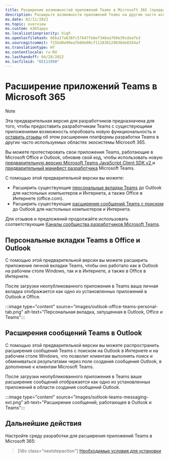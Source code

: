 ```yaml
---
title: Расширение возможностей приложений Teams в Microsoft 365 (предварительная версия)
description: Расширьте возможности приложений Teams на другие часто используемые области Microsoft 365.
ms.date: 02/11/2022
ms.topic: overview
ms.custom: m365apps
ms.localizationpriority: high
ms.openlocfilehash: 66ba17a638fc57b47febef34bea769e39cdea7e3
ms.sourcegitcommit: f15bd0e90eafb00e00cf11183b129038de8354af
ms.translationtype: HT
ms.contentlocale: ru-RU
ms.lasthandoff: 04/28/2022
ms.locfileid: "65111950"
---
```

# <a name="extend-teams-apps-across-microsoft-365"></a>Расширение приложений Teams в Microsoft 365

> [!NOTE]
> Эта предварительная версия для разработчиков предназначена для того, чтобы предоставить разработчикам Teams с существующими приложениями возможность опробовать новую функциональность и [ оставить отзывы](/microsoftteams/platform/feedback) об этом расширении платформы разработки Teams в других часто используемых областях экосистемы Microsoft 365.

Вы можете протестировать свои приложения Teams, работающие в Microsoft Office и Outlook, обновив свой код, чтобы использовать новую [предварительную версию Microsoft Teams JavaScript Client SDK v2 ](using-teams-client-sdk-preview.md) и [предварительный манифест разработчика](../resources/schema/manifest-schema-dev-preview.md) Microsoft Teams.

С помощью этой предварительной версии вы можете:

- Расширить существующие [персональные вкладки Teams](/microsoftteams/platform/tabs/how-to/create-personal-tab) до Outlook для настольных компьютеров и Интернета, а также Office в Интернете (office.com).
- Расширить существующие [расширения сообщений Teams с поиском](/microsoftteams/platform/messaging-extensions/how-to/search-commands/define-search-command) до Outlook для настольных компьютеров и Интернета.

Для отзывов и предложений продолжайте использовать соответствующие [Каналы сообщества разработчиков Microsoft Teams](/microsoftteams/platform/feedback).

## <a name="teams-personal-tabs-in-office-and-outlook"></a>Персональные вкладки Teams в Office и Outlook

С помощью этой предварительной версии вы можете расширить приложение личной вкладки Teams, чтобы оно работало как в Outlook на рабочем столе Windows, так и в Интернете, а также в Office в Интернете.

После загрузки неопубликованного приложения в Teams ваша личная вкладка отображается как одно из установленных приложений в Outlook и Office.

:::image type="content" source="images/outlook-office-teams-personal-tab.png" alt-text="Персональная вкладка, запущенная в Outlook, Office и Teams":::

## <a name="teams-message-extensions-in-outlook"></a>Расширения сообщений Teams в Outlook

С помощью этой предварительной версии вы можете распространить расширения сообщений Teams с поиском на Outlook в Интернете и на рабочем столе Windows, что позволит клиентам выполнять поиск и обмениваться результатами через поле создания сообщения Outlook, в дополнение к клиентам Microsoft Teams.

После загрузки неопубликованного приложения в Teams ваше расширение сообщений отображается как одно из установленных приложений в области создания сообщений Outlook.

:::image type="content" source="images/outlook-teams-messaging-ext.png" alt-text="Расширение сообщений, работающее в Outlook и Teams":::

## <a name="next-steps"></a>Дальнейшие действия

Настройте среду разработки для расширения приложений Teams в Microsoft 365:

> [!div class="nextstepaction"]
> [Необходимые условия для установки](prerequisites.md)
